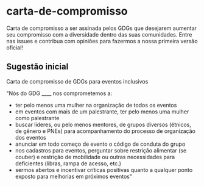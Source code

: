 # carta-de-compromisso
Carta de compromisso a ser assinada pelos GDGs que desejarem aumentar seu compromisso com a diversidade dentro das suas comunidades.
Entre nas issues e contribua com opiniões para fazermos a nossa primeira versão oficial!

## Sugestão inicial
Carta de compromisso de GDGs para eventos inclusivos

"Nós do GDG ____ nos comprometemos a:

- ter pelo menos uma mulher na organização de todos os eventos
- em eventos com mais de um palestrante, ter pelo menos uma mulher como palestrante
- buscar líderes, ou pelo menos mentores, de grupos diversos (étnicos, de gênero e PNEs) para acompanhamento do processo de organização dos eventos
- anunciar em todo começo de evento o código de conduta do grupo
- nos cadastros para eventos, perguntar sobre restrição alimentar (se couber) e restrição de mobilidade ou outras necessidades para deficientes (libras, rampa de acesso, etc.)
- sermos abertos e incentivar críticas positivas quanto a qualquer ponto exposto para melhorias em próximos eventos"
